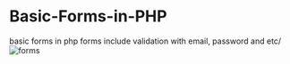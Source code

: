 # Basic-Forms-in-PHP
basic forms in php
forms include validation with email, password and etc/
![forms](https://github.com/DuisembayAzat/Basic-Forms-in-PHP/assets/82931198/ca2d31a9-084e-4b4f-b789-2520bbf69825)
